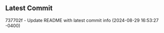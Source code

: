 
## Latest Commit
737702f - Update README with latest commit info (2024-08-29 16:53:27 -0400) <Yunxi-Zhou>
